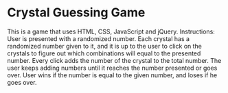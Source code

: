 # Crystal Guessing Game

This is a game that uses HTML, CSS, JavaScript and jQuery.
Instructions:
User is presented with a randomized number. Each crystal has a randomized number given to it, and it is up
to the user to click on the crystals to figure out which combinations will equal to the presented number.
Every click adds the number of the crystal to the total number. The user keeps adding numbers until it reaches
the number presented or goes over. User wins if the number is equal to the given number, and loses if he goes over.